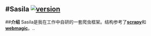 #Sasila [![version](https://img.shields.io/badge/version-0.0.1-green.svg)](https://pypi.python.org/pypi/Sasila)
---
##**介绍**
Sasila是我在工作中自研的一套爬虫框架。结构参考了[**scrapy**](https://github.com/scrapy/scrapy)和[**webmagic**](https://github.com/code4craft/webmagic)。..